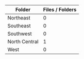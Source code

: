 | Folder        |   Files / Folders |
|---------------|-------------------|
| Northeast     |                 0 |
| Southeast     |                 0 |
| Southwest     |                 0 |
| North Central |                 1 |
| West          |                 0 |